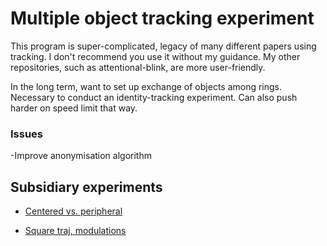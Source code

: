 Multiple object tracking experiment
==============
This program is super-complicated, legacy of many different papers using tracking. I don't recommend you use it without my guidance. My other repositories, such as attentional-blink, are more user-friendly.

In the long term, want to set up exchange of objects among rings. Necessary to conduct an identity-tracking experiment. Can also push harder on speed limit that way.

### Issues
-Improve anonymisation algorithm

## Subsidiary experiments

- [Centered vs. peripheral](experiment_specific/rps_limit/centered_vs_peripheral.md)

- [Square traj, modulations](experiment_specific/rps_limit/square.md)
